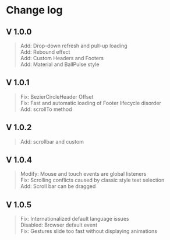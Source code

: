 # Change log

## V 1.0.0
>Add: Drop-down refresh and pull-up loading  
>Add: Rebound effect  
>Add: Custom Headers and Footers  
>Add: Material and BallPulse style  

## V 1.0.1
>Fix: BezierCircleHeader Offset  
>Fix: Fast and automatic loading of Footer lifecycle disorder  
>Add: scrollTo method  

## V 1.0.2
>Add: scrollbar and custom  

## V 1.0.4
>Modify: Mouse and touch events are global listeners  
>Fix: Scrolling conflicts caused by classic style text selection  
>Add: Scroll bar can be dragged  

## V 1.0.5
>Fix: Internationalized default language issues  
>Disabled: Browser default event  
>Fix: Gestures slide too fast without displaying animations  
